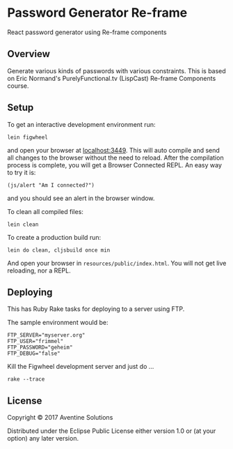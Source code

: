 # Password Generator Re-frame

React password generator using Re-frame components

## Overview

Generate various kinds of passwords with various constraints.
This is based on Eric Normand's PurelyFunctional.tv (LispCast)
Re-frame Components course.

## Setup

To get an interactive development environment run:

    lein figwheel

and open your browser at [localhost:3449](http://localhost:3449/).
This will auto compile and send all changes to the browser without the
need to reload. After the compilation process is complete, you will
get a Browser Connected REPL. An easy way to try it is:

    (js/alert "Am I connected?")

and you should see an alert in the browser window.

To clean all compiled files:

    lein clean

To create a production build run:

    lein do clean, cljsbuild once min

And open your browser in `resources/public/index.html`. You will not
get live reloading, nor a REPL.

## Deploying

This has Ruby Rake tasks for deploying to a server using FTP.

The sample environment would be:

```
FTP_SERVER="myserver.org"
FTP_USER="frimmel"
FTP_PASSWORD="geheim"
FTP_DEBUG="false"
```
Kill the Figwheel development server and just do ...
```shell
rake --trace
```
## License

Copyright © 2017 Aventine Solutions

Distributed under the Eclipse Public License either version 1.0 or (at your option) any later version.

